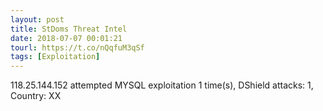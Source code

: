 ```yaml
---
layout: post
title: StDoms Threat Intel
date: 2018-07-07 00:01:21
tourl: https://t.co/nQqfuM3qSf
tags: [Exploitation]
---
```

118.25.144.152 attempted MYSQL exploitation 1 time(s), DShield attacks: 1, Country: XX